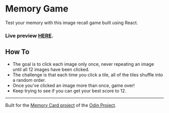 # Memory Game

Test your memory with this image recall game built using React.

<h3>Live preview <a href="https://lrd373.github.io/memory_game/">HERE</a>.</h3>

<h2>How To</h2>
<ul>
<li>The goal is to click each image only once, never repeating an image until all 12 images have been clicked.</li>
<li>The challenge is that each time you click a tile, all of the tiles shuffle into a random order.</li>
<li>Once you've clicked an image more than once, game over!</li>
<li>Keep trying to see if you can get your best score to 12.</li>
</ul>   

<hr>
Built for the <a href="https://www.theodinproject.com/paths/full-stack-javascript/courses/javascript/lessons/memory-card">Memory Card project</a> of the <a href="https://www.theodinproject.com/">Odin Project</a>.
